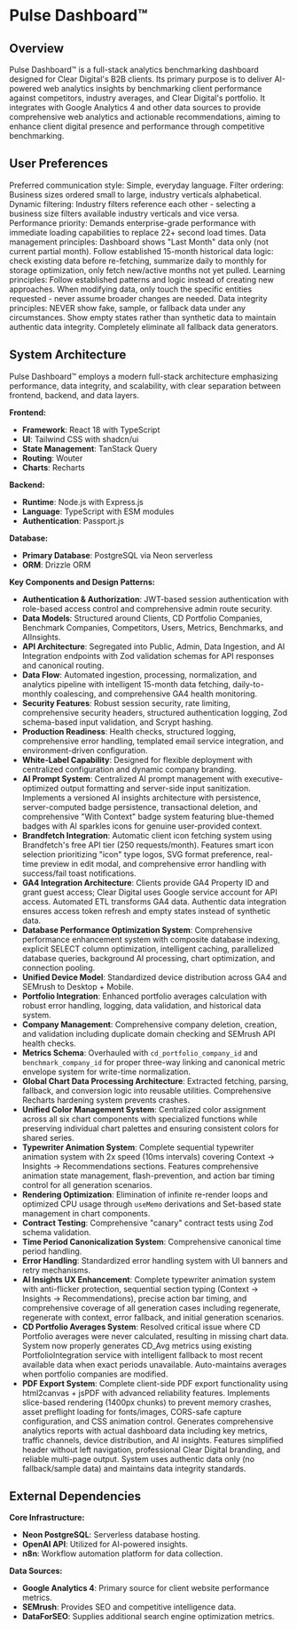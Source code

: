 # Pulse Dashboard™

## Overview
Pulse Dashboard™ is a full-stack analytics benchmarking dashboard designed for Clear Digital's B2B clients. Its primary purpose is to deliver AI-powered web analytics insights by benchmarking client performance against competitors, industry averages, and Clear Digital's portfolio. It integrates with Google Analytics 4 and other data sources to provide comprehensive web analytics and actionable recommendations, aiming to enhance client digital presence and performance through competitive benchmarking.

## User Preferences
Preferred communication style: Simple, everyday language.
Filter ordering: Business sizes ordered small to large, industry verticals alphabetical.
Dynamic filtering: Industry filters reference each other - selecting a business size filters available industry verticals and vice versa.
Performance priority: Demands enterprise-grade performance with immediate loading capabilities to replace 22+ second load times.
Data management principles: Dashboard shows "Last Month" data only (not current partial month). Follow established 15-month historical data logic: check existing data before re-fetching, summarize daily to monthly for storage optimization, only fetch new/active months not yet pulled.
Learning principles: Follow established patterns and logic instead of creating new approaches. When modifying data, only touch the specific entities requested - never assume broader changes are needed.
Data integrity principles: NEVER show fake, sample, or fallback data under any circumstances. Show empty states rather than synthetic data to maintain authentic data integrity. Completely eliminate all fallback data generators.

## System Architecture
Pulse Dashboard™ employs a modern full-stack architecture emphasizing performance, data integrity, and scalability, with clear separation between frontend, backend, and data layers.

**Frontend:**
- **Framework**: React 18 with TypeScript
- **UI**: Tailwind CSS with shadcn/ui
- **State Management**: TanStack Query
- **Routing**: Wouter
- **Charts**: Recharts

**Backend:**
- **Runtime**: Node.js with Express.js
- **Language**: TypeScript with ESM modules
- **Authentication**: Passport.js

**Database:**
- **Primary Database**: PostgreSQL via Neon serverless
- **ORM**: Drizzle ORM

**Key Components and Design Patterns:**
- **Authentication & Authorization**: JWT-based session authentication with role-based access control and comprehensive admin route security.
- **Data Models**: Structured around Clients, CD Portfolio Companies, Benchmark Companies, Competitors, Users, Metrics, Benchmarks, and AIInsights.
- **API Architecture**: Segregated into Public, Admin, Data Ingestion, and AI Integration endpoints with Zod validation schemas for API responses and canonical routing.
- **Data Flow**: Automated ingestion, processing, normalization, and analytics pipeline with intelligent 15-month data fetching, daily-to-monthly coalescing, and comprehensive GA4 health monitoring.
- **Security Features**: Robust session security, rate limiting, comprehensive security headers, structured authentication logging, Zod schema-based input validation, and Scrypt hashing.
- **Production Readiness**: Health checks, structured logging, comprehensive error handling, templated email service integration, and environment-driven configuration.
- **White-Label Capability**: Designed for flexible deployment with centralized configuration and dynamic company branding.
- **AI Prompt System**: Centralized AI prompt management with executive-optimized output formatting and server-side input sanitization. Implements a versioned AI insights architecture with persistence, server-computed badge persistence, transactional deletion, and comprehensive "With Context" badge system featuring blue-themed badges with AI sparkles icons for genuine user-provided context.
- **Brandfetch Integration**: Automatic client icon fetching system using Brandfetch's free API tier (250 requests/month). Features smart icon selection prioritizing "icon" type logos, SVG format preference, real-time preview in edit modal, and comprehensive error handling with success/fail toast notifications.
- **GA4 Integration Architecture**: Clients provide GA4 Property ID and grant guest access; Clear Digital uses Google service account for API access. Automated ETL transforms GA4 data. Authentic data integration ensures access token refresh and empty states instead of synthetic data.
- **Database Performance Optimization System**: Comprehensive performance enhancement system with composite database indexing, explicit SELECT column optimization, intelligent caching, parallelized database queries, background AI processing, chart optimization, and connection pooling.
- **Unified Device Model**: Standardized device distribution across GA4 and SEMrush to Desktop + Mobile.
- **Portfolio Integration**: Enhanced portfolio averages calculation with robust error handling, logging, data validation, and historical data system.
- **Company Management**: Comprehensive company deletion, creation, and validation including duplicate domain checking and SEMrush API health checks.
- **Metrics Schema**: Overhauled with `cd_portfolio_company_id` and `benchmark_company_id` for proper three-way linking and canonical metric envelope system for write-time normalization.
- **Global Chart Data Processing Architecture**: Extracted fetching, parsing, fallback, and conversion logic into reusable utilities. Comprehensive Recharts hardening system prevents crashes.
- **Unified Color Management System**: Centralized color assignment across all six chart components with specialized functions while preserving individual chart palettes and ensuring consistent colors for shared series.
- **Typewriter Animation System**: Complete sequential typewriter animation system with 2x speed (10ms intervals) covering Context → Insights → Recommendations sections. Features comprehensive animation state management, flash-prevention, and action bar timing control for all generation scenarios.
- **Rendering Optimization**: Elimination of infinite re-render loops and optimized CPU usage through `useMemo` derivations and Set-based state management in chart components.
- **Contract Testing**: Comprehensive "canary" contract tests using Zod schema validation.
- **Time Period Canonicalization System**: Comprehensive canonical time period handling.
- **Error Handling**: Standardized error handling system with UI banners and retry mechanisms.
- **AI Insights UX Enhancement**: Complete typewriter animation system with anti-flicker protection, sequential section typing (Context → Insights → Recommendations), precise action bar timing, and comprehensive coverage of all generation cases including regenerate, regenerate with context, error fallback, and initial generation scenarios.
- **CD Portfolio Averages System**: Resolved critical issue where CD Portfolio averages were never calculated, resulting in missing chart data. System now properly generates CD_Avg metrics using existing PortfolioIntegration service with intelligent fallback to most recent available data when exact periods unavailable. Auto-maintains averages when portfolio companies are modified.
- **PDF Export System**: Complete client-side PDF export functionality using html2canvas + jsPDF with advanced reliability features. Implements slice-based rendering (1400px chunks) to prevent memory crashes, asset preflight loading for fonts/images, CORS-safe capture configuration, and CSS animation control. Generates comprehensive analytics reports with actual dashboard data including key metrics, traffic channels, device distribution, and AI insights. Features simplified header without left navigation, professional Clear Digital branding, and reliable multi-page output. System uses authentic data only (no fallback/sample data) and maintains data integrity standards.

## External Dependencies
**Core Infrastructure:**
- **Neon PostgreSQL**: Serverless database hosting.
- **OpenAI API**: Utilized for AI-powered insights.
- **n8n**: Workflow automation platform for data collection.

**Data Sources:**
- **Google Analytics 4**: Primary source for client website performance metrics.
- **SEMrush**: Provides SEO and competitive intelligence data.
- **DataForSEO**: Supplies additional search engine optimization metrics.